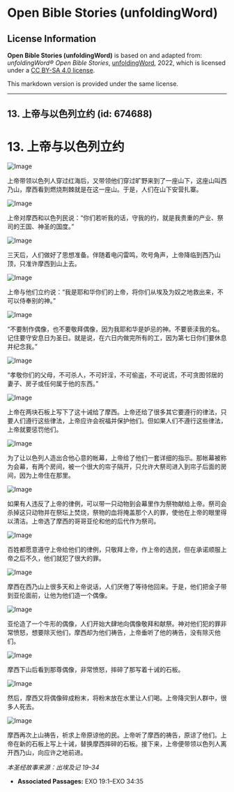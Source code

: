 # Open Bible Stories (unfoldingWord)

## License Information

**Open Bible Stories (unfoldingWord)** is based on and adapted from: _unfoldingWord® Open Bible Stories_, [unfoldingWord](https://unfoldingword.org/utw), 2022, which is licensed under a [CC BY-SA 4.0 license](https://creativecommons.org/licenses/by-sa/4.0/legalcode.en).

This markdown version is provided under the same license.



--------------------------------

## 13. 上帝与以色列立约 (id: 674688)

13\. 上帝与以色列立约
=============

![Image](https://cdn.door43.org/obs/jpg/360px/obs-en-13-01.jpg?direct&)

上帝带领以色列人穿过红海后，又带领他们穿过旷野来到了一座山下，这座山叫西乃山，摩西看到燃烧荆棘就是在这一座山。于是，人们在山下安营扎寨。

![Image](https://cdn.door43.org/obs/jpg/360px/obs-en-13-02.jpg?direct&)

上帝对摩西和以色列民说：“你们若听我的话，守我的约，就是我贵重的产业、祭司的王国、神圣的国度。”

![Image](https://cdn.door43.org/obs/jpg/360px/obs-en-13-03.jpg?direct&)

三天后，人们做好了思想准备。伴随着电闪雷鸣，吹号角声，上帝降临到西乃山顶，只准许摩西到山上去。

![Image](https://cdn.door43.org/obs/jpg/360px/obs-en-13-04.jpg?direct&)

上帝与他们立约说：“我是耶和华你们的上帝，将你们从埃及为奴之地救出来，不可以侍奉别的神。”

![Image](https://cdn.door43.org/obs/jpg/360px/obs-en-13-05.jpg?direct&)

“不要制作偶像，也不要敬拜偶像，因为我耶和华是妒忌的神。不要亵渎我的名。记住要守安息日为圣日。就是说，在六日内做完所有的工，因为第七日你们要休息并纪念我。”

![Image](https://cdn.door43.org/obs/jpg/360px/obs-en-13-06.jpg?direct&)

“孝敬你们的父母，不可杀人，不可奸淫，不可偷盗，不可说谎，不可贪图邻居的妻子、房子或任何属于他的东西。”

![Image](https://cdn.door43.org/obs/jpg/360px/obs-en-13-07.jpg?direct&)

上帝在两块石板上写下了这十诫给了摩西。上帝还给了很多其它要遵行的律法，只要人们遵行这些律法，上帝应许会祝福并保护他们。但如果人们不遵行这些律法，上帝就要惩罚他们。

![Image](https://cdn.door43.org/obs/jpg/360px/obs-en-13-08.jpg?direct&)

为了让以色列人造出合他心意的帐幕，上帝给了他们一套详细的指示。那帐幕被称为会幕，有两个房间，被一个很大的帘子隔开，只允许大祭司进入到帘子后面的房间，因为上帝住在那里。

![Image](https://cdn.door43.org/obs/jpg/360px/obs-en-13-09.jpg?direct&)

如果有人违反了上帝的律例，可以带一只动物到会幕里作为祭物献给上帝。祭司会杀掉这只动物并在祭坛上焚烧，祭物的血将掩盖那个人的罪，使他在上帝的眼里得以清洁。上帝选了摩西的哥哥亚伦和他的后代作为祭司。

![Image](https://cdn.door43.org/obs/jpg/360px/obs-en-13-10.jpg?direct&)

百姓都愿意遵守上帝给他们的律例，只敬拜上帝，作上帝的选民，但在承诺顺服上帝之后不久，他们就犯了很大的罪。

![Image](https://cdn.door43.org/obs/jpg/360px/obs-en-13-11.jpg?direct&)

摩西在西乃山上很多天和上帝说话，人们厌倦了等待他回来。于是，他们把金子带到亚伦面前，让他为他们造一个偶像。

![Image](https://cdn.door43.org/obs/jpg/360px/obs-en-13-12.jpg?direct&)

亚伦造了一个牛形的偶像，人们开始大肆地向偶像敬拜和献祭。神对他们犯的罪非常愤怒，想要除灭他们，摩西却为他们祷告，上帝垂听了他的祷告，没有除灭他们。

![Image](https://cdn.door43.org/obs/jpg/360px/obs-en-13-13.jpg?direct&)

摩西下山后看到那尊偶像，非常愤怒，摔碎了那写着十诫的石板。

![Image](https://cdn.door43.org/obs/jpg/360px/obs-en-13-14.jpg?direct&)

然后，摩西又将偶像碎成粉末，将粉末放在水里让人们喝。上帝降灾到人群中，很多人死去。

![Image](https://cdn.door43.org/obs/jpg/360px/obs-en-13-15.jpg?direct&)

摩西再次上山祷告，祈求上帝原谅他的民。上帝听了摩西的祷告，原谅了他们。上帝在新的石板上写上十诫，替换摩西摔碎的石板。接下来，上帝便带领以色列人离开西乃山，向应许之地前进。

*本圣经故事来源：出埃及记 19–34*

* **Associated Passages:** EXO 19:1–EXO 34:35

